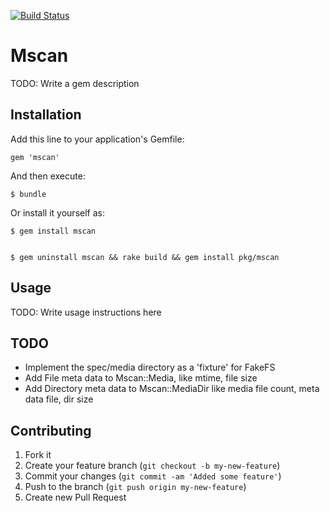  [![Build Status](https://secure.travis-ci.org/dresselm/mscan.png)](http://travis-ci.org/dresselm/mscan)

# Mscan

TODO: Write a gem description

## Installation

Add this line to your application's Gemfile:

    gem 'mscan'

And then execute:

    $ bundle

Or install it yourself as:

    $ gem install mscan


    $ gem uninstall mscan && rake build && gem install pkg/mscan

## Usage

TODO: Write usage instructions here

## TODO

* Implement the spec/media directory as a 'fixture' for FakeFS
* Add File meta data to Mscan::Media, like mtime, file size
* Add Directory meta data to Mscan::MediaDir like media file count, meta data file, dir size

## Contributing

1. Fork it
2. Create your feature branch (`git checkout -b my-new-feature`)
3. Commit your changes (`git commit -am 'Added some feature'`)
4. Push to the branch (`git push origin my-new-feature`)
5. Create new Pull Request
